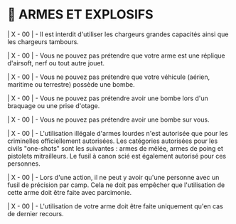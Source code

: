 # 🔫 ARMES ET EXPLOSIFS

\| X - 00 | - Il est interdit d'utiliser les chargeurs grandes capacités ainsi que les chargeurs tambours.

\| X - 00 | - Vous ne pouvez pas prétendre que votre arme est une réplique d'airsoft, nerf ou tout autre jouet.

\| X - 00 | - Vous ne pouvez pas prétendre que votre véhicule (aérien, maritime ou terrestre) possède une bombe.

\| X - 00 | - Vous ne pouvez pas prétendre avoir une bombe lors d'un braquage ou une prise d'otage.

\| X - 00 | - Vous ne pouvez pas prétendre avoir une bombe sur vous.

\| X - 00 | - L'utilisation illégale d'armes lourdes n'est autorisée que pour les criminelles officiellement autorisées. Les catégories autorisées pour les civils "one-shots" sont les suivantes : armes de mêlée, armes de poing et pistolets mitrailleurs. Le fusil à canon scié est également autorisé pour ces personnes.

\| X - 00 | - Lors d'une action, il ne peut y avoir qu'une personne avec un fusil de précision par camp. Cela ne doit pas empêcher que l'utilisation de cette arme doit être faite avec parcimonie.

\| X - 00 | - L'utilisation de votre arme doit être faite uniquement qu'en cas de dernier recours.
